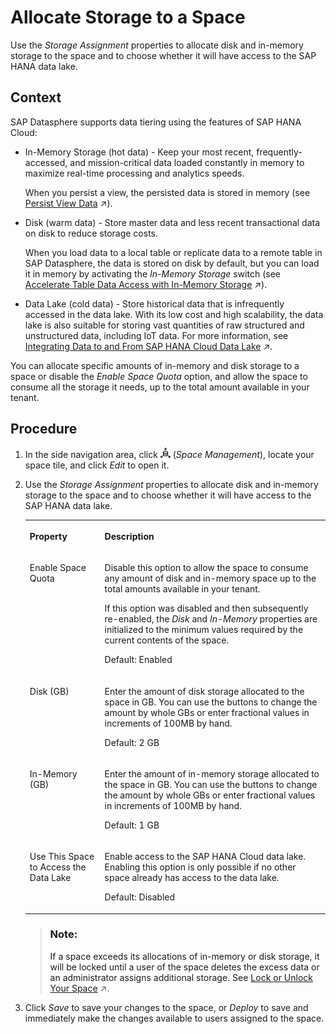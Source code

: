 <!-- loiof414c3d62bfe49b38e2cfdd7b4e7d786 -->

# Allocate Storage to a Space

Use the *Storage Assignment* properties to allocate disk and in-memory storage to the space and to choose whether it will have access to the SAP HANA data lake.



## Context

SAP Datasphere supports data tiering using the features of SAP HANA Cloud:

-   In-Memory Storage \(hot data\) - Keep your most recent, frequently-accessed, and mission-critical data loaded constantly in memory to maximize real-time processing and analytics speeds.

    When you persist a view, the persisted data is stored in memory \(see [Persist View Data](https://help.sap.com/viewer/c8a54ee704e94e15926551293243fd1d/cloud/en-US/9bd12cf116ae40e09cdba8b60cf75e11.html "Improve the performance while working with views by persisting the view data, and scheduling regular updates to keep your data up-to-date.") :arrow_upper_right:\).

-   Disk \(warm data\) - Store master data and less recent transactional data on disk to reduce storage costs.

    When you load data to a local table or replicate data to a remote table in SAP Datasphere, the data is stored on disk by default, but you can load it in memory by activating the *In-Memory Storage* switch \(see [Accelerate Table Data Access with In-Memory Storage](https://help.sap.com/viewer/c8a54ee704e94e15926551293243fd1d/cloud/en-US/407d1dff76a842699ea08c17eb8748dd.html "By default, table data is stored on disk. You can improve performance by enabling in-memory storage.") :arrow_upper_right:\).

-   Data Lake \(cold data\) - Store historical data that is infrequently accessed in the data lake. With its low cost and high scalability, the data lake is also suitable for storing vast quantities of raw structured and unstructured data, including IoT data. For more information, see [Integrating Data to and From SAP HANA Cloud Data Lake](https://help.sap.com/viewer/be5967d099974c69b77f4549425ca4c0/cloud/en-US/e84545bd205b4f9f9c1731144c7d3075.html "Connect your SAP Datasphere space with SAP HANA Cloud, data lake to store and gain access to large amounts of data.") :arrow_upper_right:.

You can allocate specific amounts of in-memory and disk storage to a space or disable the *Enable Space Quota* option, and allow the space to consume all the storage it needs, up to the total amount available in your tenant.



<a name="loiof414c3d62bfe49b38e2cfdd7b4e7d786__steps_y55_pm1_wrb"/>

## Procedure

1.  In the side navigation area, click ![](../images/Space_Management_a868247.png) \(*Space Management*\), locate your space tile, and click *Edit* to open it.

2.  Use the *Storage Assignment* properties to allocate disk and in-memory storage to the space and to choose whether it will have access to the SAP HANA data lake.


    <table>
    <tr>
    <th valign="top">

    Property


    
    </th>
    <th valign="top">

    Description


    
    </th>
    </tr>
    <tr>
    <td valign="top">
    
    Enable Space Quota


    
    </td>
    <td valign="top">
    
    Disable this option to allow the space to consume any amount of disk and in-memory space up to the total amounts available in your tenant.

    If this option was disabled and then subsequently re-enabled, the *Disk* and *In-Memory* properties are initialized to the minimum values required by the current contents of the space.

    Default: Enabled


    
    </td>
    </tr>
    <tr>
    <td valign="top">
    
    Disk \(GB\)


    
    </td>
    <td valign="top">
    
    Enter the amount of disk storage allocated to the space in GB. You can use the buttons to change the amount by whole GBs or enter fractional values in increments of 100MB by hand.

    Default: 2 GB


    
    </td>
    </tr>
    <tr>
    <td valign="top">
    
    In-Memory \(GB\)


    
    </td>
    <td valign="top">
    
    Enter the amount of in-memory storage allocated to the space in GB. You can use the buttons to change the amount by whole GBs or enter fractional values in increments of 100MB by hand.

    Default: 1 GB


    
    </td>
    </tr>
    <tr>
    <td valign="top">
    
    Use This Space to Access the Data Lake


    
    </td>
    <td valign="top">
    
    Enable access to the SAP HANA Cloud data lake. Enabling this option is only possible if no other space already has access to the data lake.

    Default: Disabled


    
    </td>
    </tr>
    </table>
    
    > ### Note:  
    > If a space exceeds its allocations of in-memory or disk storage, it will be locked until a user of the space deletes the excess data or an administrator assigns additional storage. See [Lock or Unlock Your Space](https://help.sap.com/viewer/be5967d099974c69b77f4549425ca4c0/cloud/en-US/c05b6a6d06db427dbdd3041d61fd5840.html "If a space exceeds its assigned storage or if the audit logs enabled in the space consume too much disk storage, the space is automatically locked.") :arrow_upper_right:.

3.  Click *Save* to save your changes to the space, or *Deploy* to save and immediately make the changes available to users assigned to the space.


